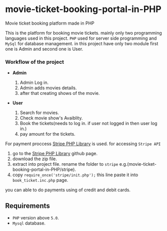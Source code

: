 # movie-ticket-booking-portal-in-PHP
Movie ticket booking platform made in PHP

This is the platform for booking movie tickets. mainly only two programming languages used in this project. `PHP` used for server side programming and `MySql` for database management. in this project have only two module first one is Admin and second one is User.

### Workflow of the project
 - **Admin**
    1. Admin Log in.
    1. Admin adds movies details.
    1. after that creating shows of the movie.
    
 - **User**
    1. Search for movies.
    1. Check movie show's Avaiblity.
    1. Book the tickets(needs to log in. if user not logged in  then user log in.)
    1. pay amount for the tickets.
    
For payment proccess [Stripe PHP Library](https://github.com/stripe/stripe-php) is used. for accessing `Stripe API` 

 1. go to the [Stripe PHP Library](https://github.com/stripe/stripe-php) github page.
 1. download the zip file.
 1. extract into project file. rename the folder to `stripe` e.g.(movie-ticket-booking-portal-in-PHP/stripe).
 1. copy `require_once('stripe/init.php');` this line paste it into `book_ticket.inc.php` page.
 
 you can able to do payments using of credit and debit cards.
 
 ## Requirements
  - `PHP` version above `5.0`.
  - `Mysql` database.
